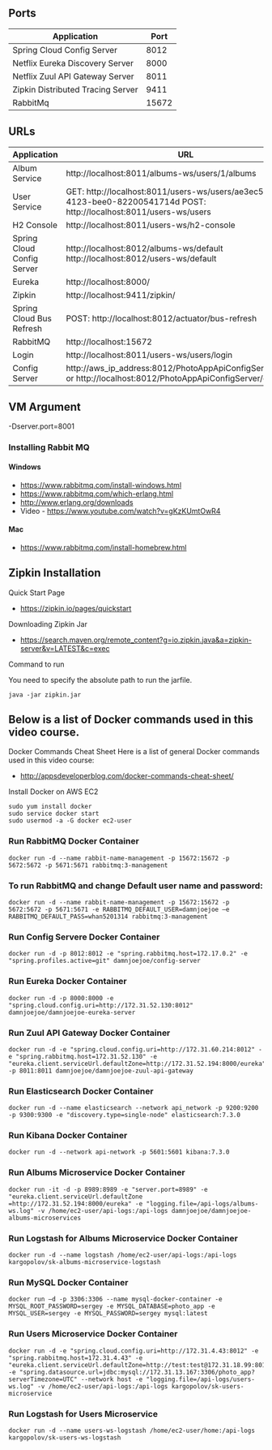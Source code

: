 
## Ports

Application | Port      
 -------- |---------  
 Spring Cloud Config Server  | 8012  
 Netflix Eureka Discovery Server | 8000
 Netflix Zuul API Gateway Server | 8011
 Zipkin Distributed Tracing Server | 9411
 RabbitMq | 15672
 

## URLs

|     Application       |     URL     |          
| ------------- | ------------- |
| Album Service | http://localhost:8011/albums-ws/users/1/albums |
| User Service | GET: http://localhost:8011/users-ws/users/ae3ec5a9-c695-4123-bee0-82200541714d POST: http://localhost:8011/users-ws/users |
| H2 Console | http://localhost:8011/users-ws/h2-console  |
|Spring Cloud Config Server| http://localhost:8012/albums-ws/default http://localhost:8012/users-ws/default |
| Eureka | http://localhost:8000/ |
| Zipkin | http://localhost:9411/zipkin/ |
| Spring Cloud Bus Refresh | POST: http://localhost:8012/actuator/bus-refresh |
| RabbitMQ | http://localhost:15672 |
| Login | http://localhost:8011/users-ws/users/login |
| Config Server | http://aws_ip_address:8012/PhotoAppApiConfigServer/default or http://localhost:8012/PhotoAppApiConfigServer/default|

## VM Argument

-Dserver.port=8001

### Installing Rabbit MQ

#### Windows
- https://www.rabbitmq.com/install-windows.html
- https://www.rabbitmq.com/which-erlang.html
- http://www.erlang.org/downloads
- Video - https://www.youtube.com/watch?v=gKzKUmtOwR4

#### Mac
- https://www.rabbitmq.com/install-homebrew.html

## Zipkin Installation

Quick Start Page
- https://zipkin.io/pages/quickstart

Downloading Zipkin Jar
- https://search.maven.org/remote_content?g=io.zipkin.java&a=zipkin-server&v=LATEST&c=exec

Command to run

You need to specify the absolute path to run the jarfile.
```
java -jar zipkin.jar
```

## Below is a list of Docker commands used in this video course.

Docker Commands Cheat Sheet
Here is a list of general Docker commands used in this video course: 

- http://appsdeveloperblog.com/docker-commands-cheat-sheet/



Install Docker on AWS EC2
```
sudo yum install docker 
sudo service docker start
sudo usermod -a -G docker ec2-user
```

### Run RabbitMQ Docker Container
```
docker run -d --name rabbit-name-management -p 15672:15672 -p 5672:5672 -p 5671:5671 rabbitmq:3-management
```

### To run RabbitMQ and change Default user name and password:
```
docker run -d --name rabbit-name-management -p 15672:15672 -p 5672:5672 -p 5671:5671 -e RABBITMQ_DEFAULT_USER=damnjoejoe –e RABBITMQ_DEFAULT_PASS=whan5201314 rabbitmq:3-management
```


### Run Config Servere Docker Container
```
docker run -d -p 8012:8012 -e "spring.rabbitmq.host=172.17.0.2" -e "spring.profiles.active=git" damnjoejoe/config-server
```


### Run Eureka Docker Container
```
docker run -d -p 8000:8000 -e "spring.cloud.config.uri=http://172.31.52.130:8012" damnjoejoe/damnjoejoe-eureka-server
```


### Run Zuul API Gateway Docker Container
```
docker run -d -e "spring.cloud.config.uri=http://172.31.60.214:8012" -e "spring.rabbitmq.host=172.31.52.130" -e "eureka.client.serviceUrl.defaultZone=http://172.31.52.194:8000/eureka" -p 8011:8011 damnjoejoe/damnjoejoe-zuul-api-gateway
```


### Run Elasticsearch Docker Container
```
docker run -d --name elasticsearch --network api_network -p 9200:9200 -p 9300:9300 -e "discovery.type=single-node" elasticsearch:7.3.0
```


### Run Kibana Docker Container
```
docker run -d --network api-network -p 5601:5601 kibana:7.3.0
```


### Run Albums Microservice Docker Container
```
docker run -it -d -p 8989:8989 -e "server.port=8989" -e "eureka.client.serviceUrl.defaultZone =http://172.31.52.194:8000/eureka" -e "logging.file=/api-logs/albums-ws.log" -v /home/ec2-user/api-logs:/api-logs damnjoejoe/damnjoejoe-albums-microservices
```


### Run Logstash for Albums Microservice Docker Container
```
docker run -d --name logstash /home/ec2-user/api-logs:/api-logs kargopolov/sk-albums-microservice-logstash
```


### Run MySQL Docker Container
```
docker run –d -p 3306:3306 --name mysql-docker-container -e MYSQL_ROOT_PASSWORD=sergey -e MYSQL_DATABASE=photo_app -e MYSQL_USER=sergey -e MYSQL_PASSWORD=sergey mysql:latest
```


### Run Users Microservice Docker Container
```
docker run -d -e "spring.cloud.config.uri=http://172.31.4.43:8012" -e "spring.rabbitmq.host=172.31.4.43" -e "eureka.client.serviceUrl.defaultZone=http://test:test@172.31.18.99:8010/eureka" -e "spring.datasource.url=jdbc:mysql://172.31.13.167:3306/photo_app?serverTimezone=UTC" --network host -e "logging.file=/api-logs/users-ws.log" -v /home/ec2-user/api-logs:/api-logs kargopolov/sk-users-microservice
```


### Run Logstash for Users Microservice
```
docker run -d --name users-ws-logstash /home/ec2-user/home:/api-logs kargopolov/sk-users-ws-logstash
```




 
 
 
        